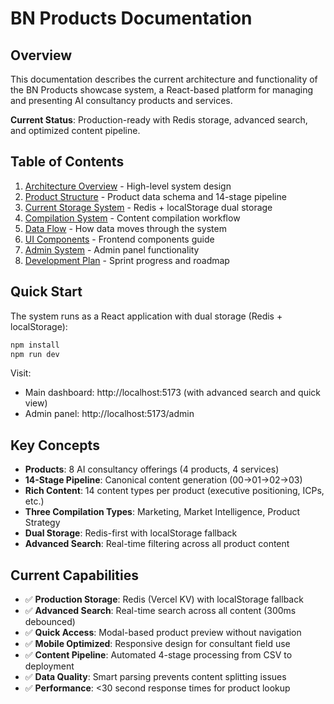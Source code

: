 <!--
Metadata:
Last Reviewed: 2025-08-15
Reviewer: Claude Code Assistant  
Action: UPDATED - Updated to reflect 14-stage pipeline, new storage architecture, and current system state
Status: Current  
Review Notes: Updated product count, content types, storage system, and removed outdated limitations
-->

# BN Products Documentation

## Overview
This documentation describes the current architecture and functionality of the BN Products showcase system, a React-based platform for managing and presenting AI consultancy products and services.

**Current Status**: Production-ready with Redis storage, advanced search, and optimized content pipeline.

## Table of Contents

1. [Architecture Overview](./architecture-overview.md) - High-level system design
2. [Product Structure](./product-structure.md) - Product data schema and 14-stage pipeline  
3. [Current Storage System](./current-storage-system.md) - Redis + localStorage dual storage
4. [Compilation System](./compilation-system.md) - Content compilation workflow
5. [Data Flow](./data-flow.md) - How data moves through the system
6. [UI Components](./ui-components.md) - Frontend components guide
7. [Admin System](./admin-system.md) - Admin panel functionality
8. [Development Plan](./development-plan.md) - Sprint progress and roadmap

## Quick Start

The system runs as a React application with dual storage (Redis + localStorage):

```bash
npm install
npm run dev
```

Visit:
- Main dashboard: http://localhost:5173 (with advanced search and quick view)
- Admin panel: http://localhost:5173/admin

## Key Concepts

- **Products**: 8 AI consultancy offerings (4 products, 4 services)
- **14-Stage Pipeline**: Canonical content generation (00→01→02→03)  
- **Rich Content**: 14 content types per product (executive positioning, ICPs, etc.)
- **Three Compilation Types**: Marketing, Market Intelligence, Product Strategy
- **Dual Storage**: Redis-first with localStorage fallback
- **Advanced Search**: Real-time filtering across all product content

## Current Capabilities

- ✅ **Production Storage**: Redis (Vercel KV) with localStorage fallback
- ✅ **Advanced Search**: Real-time search across all content (300ms debounced)
- ✅ **Quick Access**: Modal-based product preview without navigation
- ✅ **Mobile Optimized**: Responsive design for consultant field use
- ✅ **Content Pipeline**: Automated 4-stage processing from CSV to deployment
- ✅ **Data Quality**: Smart parsing prevents content splitting issues
- ✅ **Performance**: <30 second response times for product lookup